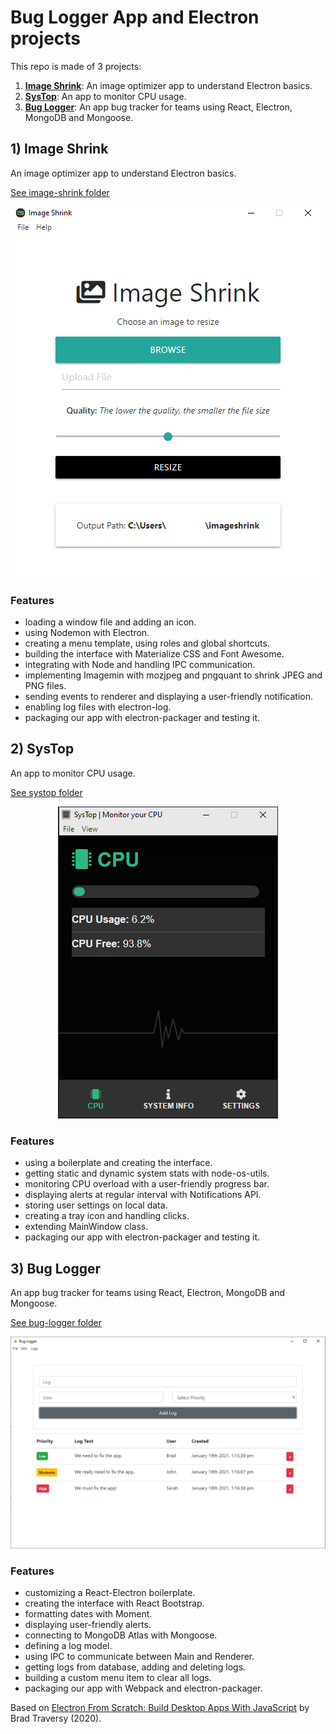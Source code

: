 # Bug Logger App and Electron projects

This repo is made of 3 projects:

1. [**Image Shrink**](#imageshrink): An image optimizer app to understand Electron basics.
2. [**SysTop**](#systop): An app to monitor CPU usage.
3. [**Bug Logger**](#buglogger): An app bug tracker for teams using React, Electron, MongoDB and Mongoose.

## <a name="imageshrink"></a>1) Image Shrink

An image optimizer app to understand Electron basics.

[See image-shrink folder](https://github.com/solygambas/electron-react-bug-logger/tree/master/image-shrink)

<p align="center">
    <img src="image-shrink/screenshot.png">
</p>

### Features

- loading a window file and adding an icon.
- using Nodemon with Electron.
- creating a menu template, using roles and global shortcuts.
- building the interface with Materialize CSS and Font Awesome.
- integrating with Node and handling IPC communication.
- implementing Imagemin with mozjpeg and pngquant to shrink JPEG and PNG files.
- sending events to renderer and displaying a user-friendly notification.
- enabling log files with electron-log.
- packaging our app with electron-packager and testing it.

## <a name="systop"></a>2) SysTop

An app to monitor CPU usage.

[See systop folder](https://github.com/solygambas/electron-react-bug-logger/tree/master/systop)

<p align="center">
    <img src="systop/screenshot.png">
</p>

### Features

- using a boilerplate and creating the interface.
- getting static and dynamic system stats with node-os-utils.
- monitoring CPU overload with a user-friendly progress bar.
- displaying alerts at regular interval with Notifications API.
- storing user settings on local data.
- creating a tray icon and handling clicks.
- extending MainWindow class.
- packaging our app with electron-packager and testing it.

## <a name="buglogger"></a>3) Bug Logger

An app bug tracker for teams using React, Electron, MongoDB and Mongoose.

[See bug-logger folder](https://github.com/solygambas/electron-react-bug-logger/tree/master/bug-logger)

<p align="center">
    <img src="bug-logger/screenshot.png">
</p>

### Features

- customizing a React-Electron boilerplate.
- creating the interface with React Bootstrap.
- formatting dates with Moment.
- displaying user-friendly alerts.
- connecting to MongoDB Atlas with Mongoose.
- defining a log model.
- using IPC to communicate between Main and Renderer.
- getting logs from database, adding and deleting logs.
- building a custom menu item to clear all logs.
- packaging our app with Webpack and electron-packager.

Based on [Electron From Scratch: Build Desktop Apps With JavaScript](https://www.udemy.com/course/electron-from-scratch/) by Brad Traversy (2020).
